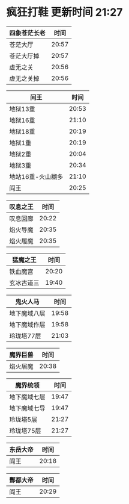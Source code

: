 # 疯狂打鞋 更新时间 21:27

| 四象苍茫长老   | 时间    |
|--------|-------|
| 苍茫大厅 | 20:57 |
| 苍茫大厅掉 | 20:57 |
| 虚无之关 | 20:56 |
| 虚无之关掉 | 20:56 |

| 间王   | 时间    |
|--------|-------|
| 地狱13重 | 20:53 |
| 地狱16重 | 21:10 |
| 地狱18重 | 20:19 |
| 地狱1重 | 20:19 |
| 地狱2重 | 20:04 |
| 地狱3重 | 20:34 |
| 地站16重-火山糊多 | 21:10 |
| 阎王 | 20:25 |

| 叹息之王   | 时间    |
|--------|-------|
| 叹息回廊 | 20:22 |
| 焰火导魔 | 20:35 |
| 焰火履魔 | 20:35 |

| 猛魔之王   | 时间    |
|--------|-------|
| 铁血魔宫 | 20:20 |
| 玄冰古道三 | 19:40 |

| 鬼火人马   | 时间    |
|--------|-------|
| 地下魔域八层 | 19:58 |
| 地下魔域作层 | 19:58 |
| 玲珑塔77层 | 21:03 |

| 魔界巨兽   | 时间    |
|--------|-------|
| 焰火居魔 | 20:38 |

| 魔界统领   | 时间    |
|--------|-------|
| 地下魔域七层 | 19:47 |
| 地下魔域七导 | 19:47 |
| 玲珑塔5层 | 21:27 |
| 玲珑塔75层 | 21:27 |

| 东岳大帝   | 时间    |
|--------|-------|
| 阎王 | 20:18 |

| 酆都大帝   | 时间    |
|--------|-------|
| 阎王 | 20:29 |